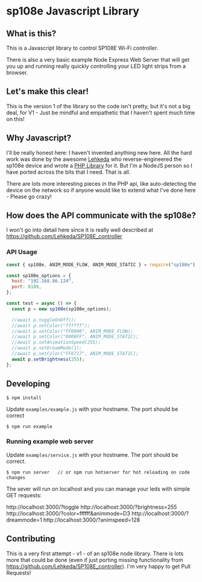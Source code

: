 # sp108e Javascript Library 

## What is this?

This is a Javascript library to control SP108E Wi-Fi controller.

There is also a very basic example Node Express Web Server that will get you up and running really quickly controlling your LED light strips from a browser. 

## Let's make this clear!
This is the version 1 of the library so the code 
isn't pretty, but it's not a big deal, for V1 - Just be mindful and empathetic 
that I haven't spent much time on this!

## Why Javascript?

I'll be really honest here: I haven't invented anything new here. All the hard work was done by the
awesome [Lehkeda](https://github.com/Lehkeda) who reverse-engineered the sp108e device and wrote a [PHP Library](https://github.com/Lehkeda/SP108E_controller) for it. But I'm a NodeJS person so I have ported across the bits that I need. That is all.

There are lots more interesting pieces in the PHP api, like auto-detecting the device on the network so if 
anyone would like to extend what I've done here - Please go crazy!

## How does the API communicate with the sp108e?

I won't go into detail here since it is really well described at https://github.com/Lehkeda/SP108E_controller

### API Usage

```javascript
const { sp108e, ANIM_MODE_FLOW, ANIM_MODE_STATIC } = require("sp108e");

const sp108e_options = {
  host: "192.168.86.124",
  port: 8189,
};

const test = async () => {
  const p = new sp108e(sp108e_options);

  //await p.toggleOnOff();
  //await p.setColor("ffffff");
  //await p.setColor("FF0000", ANIM_MODE_FLOW);
  //await p.setColor("0000FF", ANIM_MODE_STATIC);
  //await p.setAnimationSpeed(255);
  //await p.setDreamMode(1);
  //await p.setColor("FF6717", ANIM_MODE_STATIC);
  await p.setBrightness(255);
};
```

## Developing

`$ npm install`

Update `examples/example.js` with your hostname. The port should be correct

`$ npm run example`

### Running example web server

Update `examples/service.js` with your hostname. The port should be correct.

`$ npm run server   // or npm run hotserver for hot reloading on code changes`

The sever will run on localhost and you can manage your leds with simple GET requests:

  http://localhost:3000/?toggle
  http://localhost:3000/?brightness=255
  http://localhost:3000/?color=ffffff&animmode=D3
  http://localhost:3000/?dreammode=1
  http://localhost:3000/?animspeed=128
  
## Contributing

This is a very first attempt - v1 - of an sp108e node library. There is lots more that could be done (even if just porting missing functionality from https://github.com/Lehkeda/SP108E_controller). I'm very happy to get Pull Requests!
